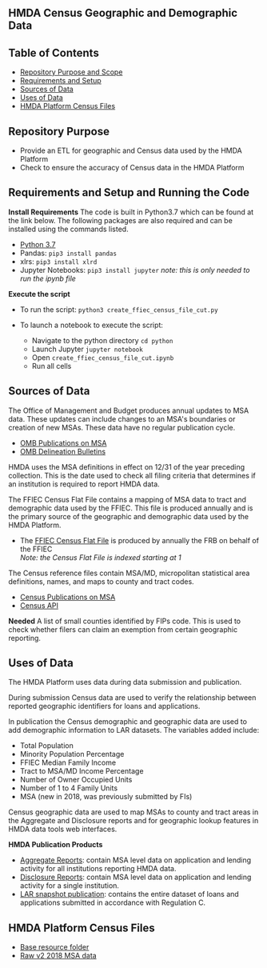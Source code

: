 ## HMDA Census Geographic and Demographic Data 

## Table of Contents
- [Repository Purpose and Scope](https://github.com/cfpb/hmda-census#repository-purpose)
- [Requirements and Setup](https://github.com/cfpb/hmda-census#requirements-and-setup-and-running-the-code)
- [Sources of Data](https://github.com/cfpb/hmda-census#sources-of-data)
- [Uses of Data](https://github.com/cfpb/hmda-census#uses-of-data)
- [HMDA Platform Census Files](https://github.com/cfpb/hmda-census#hmda-platform-census-files)

## Repository Purpose
- Provide an ETL for geographic and Census data used by the HMDA Platform
- Check to ensure the accuracy of Census data in the HMDA Platform


## Requirements and Setup and Running the Code

**Install Requirements**
The code is built in Python3.7 which can be found at the link below. The following packages are also required and can be installed using the commands listed.
- [Python 3.7](https://www.python.org/downloads/)
- Pandas: `pip3 install pandas`
- xlrs: `pip3 install xlrd`
- Jupyter Notebooks: `pip3 install jupyter` *note: this is only needed to run the ipynb file*

**Execute the script**
- To run the script: `python3 create_ffiec_census_file_cut.py`

- To launch a notebook to execute the script:
	- Navigate to the python directory `cd python`
	- Launch Jupyter `jupyter notebook`
	- Open `create_ffiec_census_file_cut.ipynb`
	- Run all cells


## Sources of Data
The Office of Management and Budget produces annual updates to MSA data. These updates can include changes to an MSA's boundaries or creation of new MSAs. These data have no regular publication cycle. 
- [OMB Publications on MSA](https://www.census.gov/programs-surveys/metro-micro/about/omb-bulletins.html)
- [OMB Delineation Bulletins](https://www.census.gov/programs-surveys/metro-micro/about/omb-bulletins.html)   

HMDA uses the MSA definitions in effect on 12/31 of the year preceding collection. This is the date used to check all filing criteria that determines if an institution is required to report HMDA data.

The FFIEC Census Flat File contains a mapping of MSA data to tract and demographic data used by the FFIEC. This file is produced annually and is the primary source of the geographic and demographic data used by the HMDA Platform.
- The [FFIEC Census Flat File](https://www.ffiec.gov/censusapp.htm) is produced by annually the FRB on behalf of the FFIEC  
*Note: the Census Flat File is indexed starting at 1*

The Census reference files contain MSA/MD, micropolitan statistical area definitions, names, and maps to county and tract codes.
- [Census Publications on MSA](https://www.census.gov/geographies/reference-files/time-series/demo/metro-micro/delineation-files.html)
- [Census API](https://www.census.gov/data/developers/data-sets.html)   

**Needed**
A list of small counties identified by FIPs code. This is used to check whether filers can claim an exemption from certain geographic reporting.

## Uses of Data
The HMDA Platform uses data during data submission and publication. 

During submission Census data are used to verify the relationship between reported geographic identifiers for loans and applications.  

In publication the Census demographic and geographic data are used to add demographic information to LAR datasets. 
The variables added include:
- Total Population   
- Minority Population Percentage   
- FFIEC Median Family Income  
- Tract to MSA/MD Income Percentage  
- Number of Owner Occupied Units  
- Number of 1 to 4 Family Units   
- MSA (new in 2018, was previously submitted by FIs)

Census geographic data are used to map MSAs to county and tract areas in the Aggregate and Disclosure reports and for geographic lookup features in HMDA data tools web interfaces. 

**HMDA Publication Products**
- [Aggregate Reports](https://ffiec.cfpb.gov/data-publication/aggregate-reports): contain MSA level data on application and lending activity for all institutions reporting HMDA data.
- [Disclosure Reports](https://ffiec.cfpb.gov/data-publication/disclosure-reports): contain MSA level data on application and lending activity for a single institution.
- [LAR snapshot publication](https://ffiec.cfpb.gov/data-publication/snapshot-national-loan-level-dataset): contains the entire dataset of loans and applications submitted in accordance with Regulation C.

## HMDA Platform Census Files
- [Base resource folder](https://raw.githubusercontent.com/cfpb/hmda-platform/v2.10.5/common/src/main/resources/)
- [Raw v2 2018 MSA data](https://raw.githubusercontent.com/cfpb/hmda-platform/v2.10.5/common/src/main/resources/census_2018_MSAMD_name.txt)






